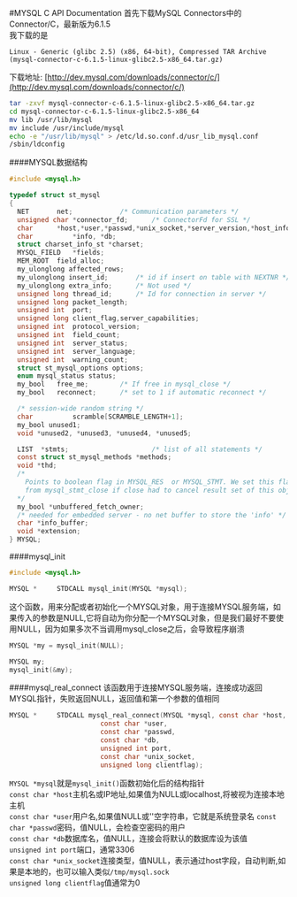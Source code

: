 #MYSQL C API Documentation
首先下载MySQL Connectors中的Connector/C，最新版为6.1.5             
我下载的是
```text
Linux - Generic (glibc 2.5) (x86, 64-bit), Compressed TAR Archive
(mysql-connector-c-6.1.5-linux-glibc2.5-x86_64.tar.gz)
```
下载地址: [http://dev.mysql.com/downloads/connector/c/](http://dev.mysql.com/downloads/connector/c/)
```bash
tar -zxvf mysql-connector-c-6.1.5-linux-glibc2.5-x86_64.tar.gz
cd mysql-connector-c-6.1.5-linux-glibc2.5-x86_64
mv lib /usr/lib/mysql
mv include /usr/include/mysql
echo -e "/usr/lib/mysql" > /etc/ld.so.conf.d/usr_lib_mysql.conf
/sbin/ldconfig
```
####MYSQL数据结构
```c
#include <mysql.h>

typedef struct st_mysql
{
  NET		net;			/* Communication parameters */
  unsigned char	*connector_fd;		/* ConnectorFd for SSL */
  char		*host,*user,*passwd,*unix_socket,*server_version,*host_info;
  char          *info, *db;
  struct charset_info_st *charset;
  MYSQL_FIELD	*fields;
  MEM_ROOT	field_alloc;
  my_ulonglong affected_rows;
  my_ulonglong insert_id;		/* id if insert on table with NEXTNR */
  my_ulonglong extra_info;		/* Not used */
  unsigned long thread_id;		/* Id for connection in server */
  unsigned long packet_length;
  unsigned int	port;
  unsigned long client_flag,server_capabilities;
  unsigned int	protocol_version;
  unsigned int	field_count;
  unsigned int 	server_status;
  unsigned int  server_language;
  unsigned int	warning_count;
  struct st_mysql_options options;
  enum mysql_status status;
  my_bool	free_me;		/* If free in mysql_close */
  my_bool	reconnect;		/* set to 1 if automatic reconnect */

  /* session-wide random string */
  char	        scramble[SCRAMBLE_LENGTH+1];
  my_bool unused1;
  void *unused2, *unused3, *unused4, *unused5;

  LIST  *stmts;                     /* list of all statements */
  const struct st_mysql_methods *methods;
  void *thd;
  /*
    Points to boolean flag in MYSQL_RES  or MYSQL_STMT. We set this flag 
    from mysql_stmt_close if close had to cancel result set of this object.
  */
  my_bool *unbuffered_fetch_owner;
  /* needed for embedded server - no net buffer to store the 'info' */
  char *info_buffer;
  void *extension;
} MYSQL;
```
####mysql_init
```c
#include <mysql.h>

MYSQL *		STDCALL mysql_init(MYSQL *mysql);
```
这个函数，用来分配或者初始化一个MYSQL对象，用于连接MYSQL服务端，如果传入的参数是NULL,它将自动为你分配一个MYSQL对象，但是我们最好不要使用NULL，因为如果多次不当调用mysql_close之后，会导致程序崩溃
```c
MYSQL *my = mysql_init(NULL);
```
```c
MYSQL my;
mysql_init(&my);
```
####mysql_real_connect
该函数用于连接MYSQL服务端，连接成功返回MYSQL指针，失败返回NULL，返回值和第一个参数的值相同
```c
MYSQL *		STDCALL mysql_real_connect(MYSQL *mysql, const char *host,
					   const char *user,
					   const char *passwd,
					   const char *db,
					   unsigned int port,
					   const char *unix_socket,
					   unsigned long clientflag);
```
`MYSQL *mysql`就是`mysql_init()`函数初始化后的结构指针              
`const char *host`主机名或IP地址,如果值为NULL或localhost,将被视为连接本地主机                  
`const char *user`用户名,如果值NULL或''空字符串，它就是系统登录名
`const char *passwd`密码，值NULL，会检查空密码的用户              
`const char *db`数据库名，值NULL，连接会将默认的数据库设为该值             
`unsigned int port`端口，通常3306         
`const char *unix_socket`连接类型，值NULL，表示通过host字段，自动判断,如果是本地的，也可以输入类似`/tmp/mysql.sock`              
`unsigned long clientflag`值通常为0               
